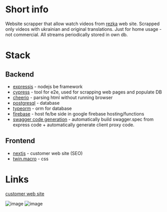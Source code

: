 # Short info

Website scrapper that allow watch videos from [rezka](https://rezka.ag/) web site. Scrapped only videos with ukrainian and original translations. Just for home usage - not commercial. All streams periodically stored in own db.
# Stack

## Backend

- [expressjs](https://expressjs.com/) - nodejs be framework
- [cypress](https://docs.cypress.io/guides/overview/why-cypress) - tool for e2e, used for scrapping web pages and populate DB
- [cheerio](https://cheerio.js.org/) - parsing html without running browser
- [postgresql](https://www.postgresql.org/) - database
- [typeorm](https://typeorm.io/) - orm for database
- [firebase](https://firebase.google.com/docs/functions) - host fe/be side in google firebase hosting/functions
- [swagger code generation](https://github.com/mgerasika/typescript-to-swagger) - automatically build swagger.spec from express code + automatically generate client proxy code.

## Frontend

- [nextjs](https://nextjs.org/) - customer web site (SEO)
- [twin.macro](https://github.com/ben-rogerson/twin.macro) - css


# Links

[customer web site](https://ua-video-online.web.app/)

![image](https://github.com/mgerasika/ua-video-online/assets/10614750/1ebb5e0c-8478-4085-bc2e-49d9e1d1fe43)
![image](https://github.com/mgerasika/ua-video-online/assets/10614750/e35f9e39-69a6-4a6f-be34-22067a24e9e3)



